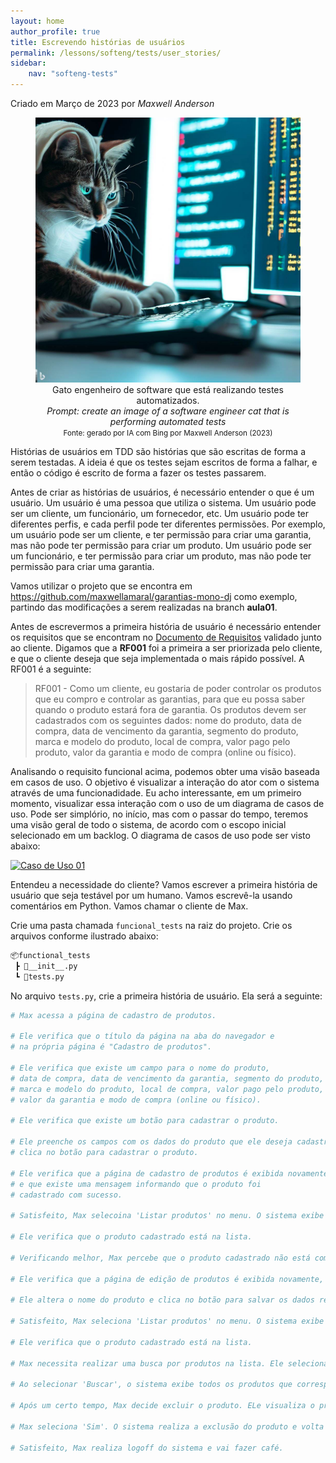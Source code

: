 ```yaml
---
layout: home
author_profile: true
title: Escrevendo histórias de usuários
permalink: /lessons/softeng/tests/user_stories/
sidebar:
    nav: "softeng-tests"
---
```

Criado em Março de 2023 por *Maxwell Anderson*

<center>
    <figure>
        <img src="../../../../assets/images/gpt/cat_tdd2.jpg" alt="Gato engenheiro de software que está realizando testes automatizados">
        <figcaption>
            Gato engenheiro de software que está realizando testes automatizados.<br>
            <em>Prompt: create an image of a software engineer cat that is performing automated tests</em>
        </figcaption>
        <small>Fonte: gerado por IA com Bing por Maxwell Anderson (2023)</small>
    </figure>
</center>

Histórias de usuários em TDD são histórias que são escritas de forma a serem testadas. A ideia é que os testes sejam escritos de forma a falhar, e então o código é escrito de forma a fazer os testes passarem.

Antes de criar as histórias de usuários, é necessário entender o que é um usuário. Um usuário é uma pessoa que utiliza o sistema. Um usuário pode ser um cliente, um funcionário, um fornecedor, etc. Um usuário pode ter diferentes perfis, e cada perfil pode ter diferentes permissões. Por exemplo, um usuário pode ser um cliente, e ter permissão para criar uma garantia, mas não pode ter permissão para criar um produto. Um usuário pode ser um funcionário, e ter permissão para criar um produto, mas não pode ter permissão para criar uma garantia.

Vamos utilizar o projeto que se encontra em <https://github.com/maxwellamaral/garantias-mono-dj> como exemplo, partindo das modificações a serem realizadas na branch **aula01**.

Antes de escrevermos a primeira história de usuário é necessário entender os requisitos que se encontram no [Documento de Requisitos](/lessons/softeng/requirements/req/sample/) validado junto ao cliente. Digamos que a **RF001** foi a primeira a ser priorizada pelo cliente, e que o cliente deseja que seja implementada o mais rápido possível. A RF001 é a seguinte:

> RF001 - Como um cliente, eu gostaria de poder controlar os produtos que eu compro e controlar as garantias, para que eu possa saber quando o produto estará fora de garantia. Os produtos devem ser cadastrados com os seguintes dados: nome do produto, data de compra, data de vencimento da garantia, segmento do produto, marca e modelo do produto, local de compra, valor pago pelo produto, valor da garantia e modo de compra (online ou físico).

Analisando o requisito funcional acima, podemos obter uma visão baseada em casos de uso. O objetivo é visualizar a interação do ator com o sistema através de uma funcionadidade. Eu acho interessante, em um primeiro momento, visualizar essa interação com o uso de um diagrama de casos de uso. Pode ser simplório, no início, mas com o passar do tempo, teremos uma visão geral de todo o sistema, de acordo com o escopo inicial selecionado em um backlog. O diagrama de casos de uso pode ser visto abaixo:

[![Caso de Uso 01](https://tinyurl.com/2mqzrrvr)](https://tinyurl.com/2mqzrrvr)<!--![Caso de Uso 01](../../../../assets/puml/usecase_rf01.puml)-->

Entendeu a necessidade do cliente? Vamos escrever a primeira história de usuário que seja testável por um humano. Vamos escrevê-la usando comentários em Python. Vamos chamar o cliente de Max.

Crie uma pasta chamada `funcional_tests` na raiz do projeto. Crie os arquivos conforme ilustrado abaixo:

```bash
📦functional_tests
 ┣ 📜__init__.py
 ┗ 📜tests.py
```

No arquivo `tests.py`, crie a primeira história de usuário. Ela será a seguinte:

```python
# Max acessa a página de cadastro de produtos.

# Ele verifica que o título da página na aba do navegador e
# na própria página é "Cadastro de produtos".

# Ele verifica que existe um campo para o nome do produto, 
# data de compra, data de vencimento da garantia, segmento do produto,
# marca e modelo do produto, local de compra, valor pago pelo produto, 
# valor da garantia e modo de compra (online ou físico).

# Ele verifica que existe um botão para cadastrar o produto. 

# Ele preenche os campos com os dados do produto que ele deseja cadastrar e 
# clica no botão para cadastrar o produto. 

# Ele verifica que a página de cadastro de produtos é exibida novamente, 
# e que existe uma mensagem informando que o produto foi 
# cadastrado com sucesso.

# Satisfeito, Max selecoina 'Listar produtos' no menu. O sistema exibe uma a lista de produtos cadastrados.

# Ele verifica que o produto cadastrado está na lista.

# Verificando melhor, Max percebe que o produto cadastrado não está com o nome correto. Assim, ele seleciona o produto na lista e clica no botão para editar o produto.

# Ele verifica que a página de edição de produtos é exibida novamente, e que os campos estão preenchidos com os dados do produto.

# Ele altera o nome do produto e clica no botão para salvar os dados relacionados ao produto.

# Satisfeito, Max seleciona 'Listar produtos' no menu. O sistema exibe uma a lista de produtos cadastrados.

# Ele verifica que o produto cadastrado está na lista.

# Max necessita realizar uma busca por produtos na lista. Ele seleciona o campo específico para busca e digita o nome do produto. 

# Ao selecionar 'Buscar', o sistema exibe todos os produtos que correspondem aos termos que foram digitados. 

# Após um certo tempo, Max decide excluir o produto. ELe visualiza o produto e seleciona a opção 'Excluir'. O sistema pergunta se o usuário realmente deseja excluir o produto. 

# Max seleciona 'Sim'. O sistema realiza a exclusão do produto e volta a exibir uma lista atualizada dos produtos.

# Satisfeito, Max realiza logoff do sistema e vai fazer café.

```

<!-- Agora, vamos escrever o código que fará os testes falharem. Em `tests.py` escreva o seguinte código:

```python
# ... 
# Ele verifica que a página de cadastro de produtos é exibida novamente, 
# e que existe uma mensagem informando que o produto foi 
# cadastrado com sucesso.


``` -->
